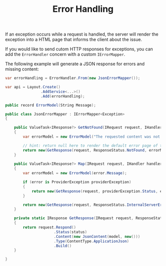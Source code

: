 ﻿---
title: Error Handling
cascade:
  type: docs
---

If an exception occurs while a request is handled, the server will render the
exception into a HTML page that informs the client about the issue.

If you would like to send cutom HTTP responses for exceptions, you can add
the `ErrorHandler` concern with a custom `IErrorMapper`.

The following example will generate a JSON response for errors and missing
content:

```csharp
var errorHandling = ErrorHandler.From(new JsonErrorMapper());

var api = Layout.Create()
                .AddService<...>()
                .Add(errorHandling);

public record ErrorModel(String Message);

public class JsonErrorMapper : IErrorMapper<Exception>
{

    public ValueTask<IResponse?> GetNotFound(IRequest request, IHandler handler)
    {
        var errorModel = new ErrorModel("The requested content was not found");

        // hint: return null here to render the default error page of the server
        return new(GetResponse(request, ResponseStatus.NotFound, errorModel));
    }
    
    public ValueTask<IResponse?> Map(IRequest request, IHandler handler, Exception error)
    {
        var errorModel = new ErrorModel(error.Message);

        if (error is ProviderException providerException)
        {
            return new(GetResponse(request, providerException.Status, errorModel));
        }

        return new(GetResponse(request, ResponseStatus.InternalServerError, errorModel));
    }

    private static IResponse GetResponse(IRequest request, ResponseStatus status, ErrorModel model)
    {
        return request.Respond()
                      .Status(status)
                      .Content(new JsonContent(model, new()))
                      .Type(ContentType.ApplicationJson)
                      .Build()
    }

}
```
